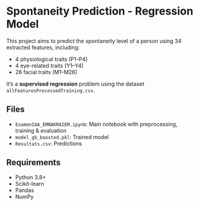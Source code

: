 # Spontaneity Prediction - Regression Model

This project aims to predict the spontaneity level of a person using 34 extracted features, including:
- 4 physiological traits (P1–P4)
- 4 eye-related traits (Y1–Y4)
- 26 facial traits (M1–M26)

It’s a **supervised regression** problem using the dataset `allFeaturesProcessedTraining.csv`.

## Files
- `ExamenIAA_EMNAKRAIEM.ipynb`: Main notebook with preprocessing, training & evaluation
- `model_gb_boosted.pkl`: Trained model
- `Resultats.csv`: Predictions

## Requirements
- Python 3.8+
- Scikit-learn
- Pandas
- NumPy
